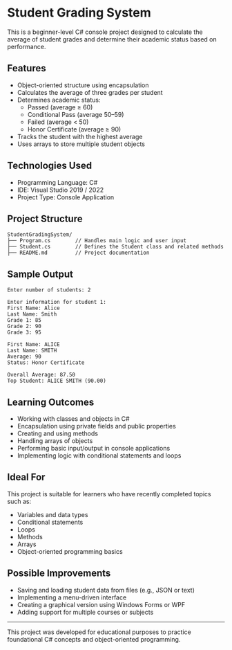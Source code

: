 # Student Grading System

This is a beginner-level C# console project designed to calculate the average of student grades and determine their academic status based on performance.

## Features

- Object-oriented structure using encapsulation
- Calculates the average of three grades per student
- Determines academic status:
  - Passed (average ≥ 60)
  - Conditional Pass (average 50–59)
  - Failed (average < 50)
  - Honor Certificate (average ≥ 90)
- Tracks the student with the highest average
- Uses arrays to store multiple student objects

## Technologies Used

- Programming Language: C#
- IDE: Visual Studio 2019 / 2022
- Project Type: Console Application

## Project Structure

```
StudentGradingSystem/
├── Program.cs        // Handles main logic and user input
├── Student.cs        // Defines the Student class and related methods
├── README.md         // Project documentation
```

## Sample Output

```
Enter number of students: 2

Enter information for student 1:
First Name: Alice
Last Name: Smith
Grade 1: 85
Grade 2: 90
Grade 3: 95

First Name: ALICE
Last Name: SMITH
Average: 90
Status: Honor Certificate

Overall Average: 87.50
Top Student: ALICE SMITH (90.00)
```

## Learning Outcomes

- Working with classes and objects in C#
- Encapsulation using private fields and public properties
- Creating and using methods
- Handling arrays of objects
- Performing basic input/output in console applications
- Implementing logic with conditional statements and loops

## Ideal For

This project is suitable for learners who have recently completed topics such as:

- Variables and data types
- Conditional statements
- Loops
- Methods
- Arrays
- Object-oriented programming basics

## Possible Improvements

- Saving and loading student data from files (e.g., JSON or text)
- Implementing a menu-driven interface
- Creating a graphical version using Windows Forms or WPF
- Adding support for multiple courses or subjects

---

This project was developed for educational purposes to practice foundational C# concepts and object-oriented programming.

